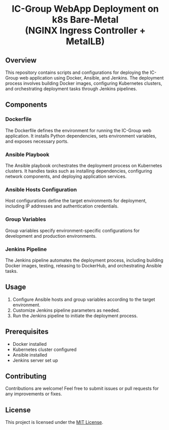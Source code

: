 ﻿<h1 align="center">
  IC-Group WebApp Deployment on k8s Bare-Metal <br>(NGINX Ingress Controller + MetalLB)
</h1>

## Overview

This repository contains scripts and configurations for deploying the IC-Group web application using Docker, Ansible, and Jenkins. The deployment process involves building Docker images, configuring Kubernetes clusters, and orchestrating deployment tasks through Jenkins pipelines.

## Components

### Dockerfile

The Dockerfile defines the environment for running the IC-Group web application. It installs Python dependencies, sets environment variables, and exposes necessary ports.

### Ansible Playbook

The Ansible playbook orchestrates the deployment process on Kubernetes clusters. It handles tasks such as installing dependencies, configuring network components, and deploying application services.

### Ansible Hosts Configuration

Host configurations define the target environments for deployment, including IP addresses and authentication credentials.

### Group Variables

Group variables specify environment-specific configurations for development and production environments.

### Jenkins Pipeline

The Jenkins pipeline automates the deployment process, including building Docker images, testing, releasing to DockerHub, and orchestrating Ansible tasks.

## Usage

1. Configure Ansible hosts and group variables according to the target environment.
2. Customize Jenkins pipeline parameters as needed.
3. Run the Jenkins pipeline to initiate the deployment process.

## Prerequisites

- Docker installed
- Kubernetes cluster configured
- Ansible installed
- Jenkins server set up

## Contributing

Contributions are welcome! Feel free to submit issues or pull requests for any improvements or fixes.

## License

This project is licensed under the [MIT License](LICENSE).
